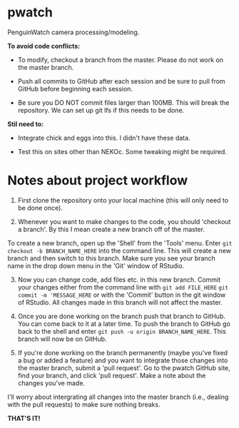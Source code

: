 # pwatch
PenguinWatch camera processing/modeling.

**To avoid code conflicts:**

- To modify, checkout a branch from the master. Please do not work on the master branch.

- Push all commits to GitHub after each session and be sure to pull from GitHub before beginning each session.

- Be sure you DO NOT commit files larger than 100MB. This will break the repository. We can set up git lfs if this needs to be done.


**Stil need to:**

- Integrate chick and eggs into this. I didn't have these data.

- Test this on sites other than NEKOc. Some tweaking might be required. 



# Notes about project workflow
1) First clone the repository onto your local machine (this will only need to be done once).


2) Whenever you want to make changes to the code, you should 'checkout a branch'. By this I mean create a new branch off of the master. 

To create a new branch, open up the 'Shell' from the 'Tools' menu. Enter `git checkout -b BRANCH_NAME_HERE` into the command line. This will create a new branch and then switch to this branch. Make sure you see your branch name in the drop down menu in the 'Git' window of RStudio.


3) Now you can change code, add files etc. in this new branch. Commit your changes either from the command line with `git add FILE_HERE` `git commit -m 'MESSAGE_HERE` or with the 'Commit' button in the git window of RStudio. All changes made in this branch will not affect the master.


4) Once you are done working on the branch push that branch to GitHub. You can come back to it at a later time. To push the branch to GitHub go back to the shell and enter `git push -u origin BRANCH_NAME_HERE`. This branch will now be on GitHub.


5) If you're done working on the branch permanently (maybe you've fixed a bug or added a feature) and you want to integrate those changes into the master branch, submit a 'pull request'. Go to the pwatch GitHub site, find your branch, and click 'pull request'. Make a note about the changes you've made.

I'll worry about intergrating all changes into the master branch (i.e., dealing with the pull requests) to make sure nothing breaks.

**THAT'S IT!**
